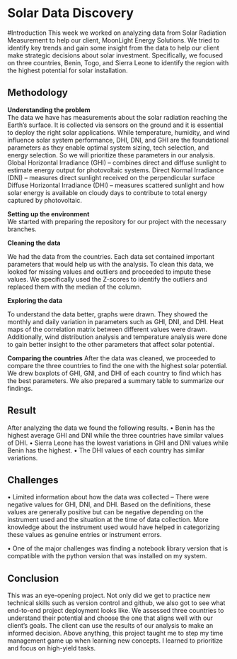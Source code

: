 # Solar Data Discovery

#Introduction
This week we worked on analyzing data from Solar Radiation Measurement to help our client, MoonLight Energy Solutions. We tried to identify key trends and gain some insight from the data to help our client make strategic decisions about solar investment. Specifically, we focused on three countries, Benin, Togo, and Sierra Leone to identify the region with the highest potential for solar installation. 

## Methodology

**Understanding the problem**  
The data we have has measurements about the solar radiation reaching the Earth’s surface. It is collected via sensors on the ground and it is essential to deploy the right solar applications. While temperature, humidity, and wind influence solar system performance, DHI, DNI, and GHI are the foundational parameters as they enable optimal system sizing, tech selection, and energy selection. So we will prioritize these parameters in our analysis. 
Global Horizontal Irradiance (GHI) – combines direct and diffuse sunlight to estimate energy output for photovoltaic systems. 
Direct Normal Irradiance (DNI) – measures direct sunlight received on the perpendicular surface
Diffuse Horizontal Irradiance (DHI) – measures scattered sunlight and how solar energy is available on cloudy days to contribute to total energy captured by photovoltaic.

**Setting up the environment**  
We started with preparing the repository for our project with the necessary branches.

**Cleaning the data** 

We had the data from the countries. Each data set contained important parameters that would help us with the analysis. To clean this data, we looked for missing values and outliers and proceeded to impute these values. We specifically used the Z-scores to identify the outliers and replaced them with the median of the column.

**Exploring the data** 

To understand the data better, graphs were drawn. They showed the monthly and daily variation in parameters such as GHI, DNI, and DHI. Heat maps of the correlation matrix between different values were drawn. Additionally, wind distribution analysis and temperature analysis were done to gain better insight to the other parameters that affect solar potential.
 

**Comparing the countries** 
After the data was cleaned, we proceeded to compare the three countries to find the one with the highest solar potential. We drew boxplots of GHI, GNI, and DHI of each country to find which has the best parameters. We also prepared a summary table to summarize our findings.

## Result

After analyzing the data we found the following results. 
•	Benin has the highest average GHI and DNI while the three countries have similar values of DHI.
•	Sierra Leone has the lowest variations in GHI and DNI values while Benin has the highest.
•	The DHI values of each country has similar variations.
 
                     

## Challenges
•	Limited information about how the data was collected – There were negative values for GHI, DNI, and DHI. Based on the definitions, these values are generally positive but can be negative depending on the instrument used and the situation at the time of data collection. More knowledge about the instrument used would have helped in categorizing these values as genuine entries or instrument errors.

•	One of the major challenges was finding a notebook library version that is compatible with the python version that was installed on my system. 


## Conclusion 
This was an eye-opening project. Not only did we get to practice new technical skills such as version control and github, we also got to see what end-to-end project deployment looks like. We assessed three countries to understand their potential and choose the one that aligns well with our client’s goals. The client can use the results of our analysis to make an informed decision. Above anything, this project taught me to step my time management game up when learning new concepts. I learned to prioritize and focus on high-yield tasks.  
